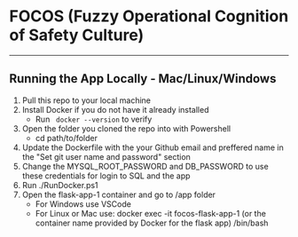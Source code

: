 # FOCOS (Fuzzy Operational Cognition of Safety Culture)
---
## Running the App Locally - Mac/Linux/Windows
1. Pull this repo to your local machine
2. Install Docker if you do not have it already installed
    - Run ``` docker --version``` to verify 
3. Open the folder you cloned the repo into with Powershell
    - cd path/to/folder
4. Update the Dockerfile with the your Github email and preffered name in the "Set git user name and password" section
5. Change the MYSQL_ROOT_PASSWORD and DB_PASSWORD to use these credentials for login to SQL and the app 
6. Run ./RunDocker.ps1
7. Open the flask-app-1 container and go to /app folder
    - For Windows use VSCode 
    - For Linux or Mac use: docker exec -it focos-flask-app-1 (or the container name provided by Docker for the flask app) /bin/bash